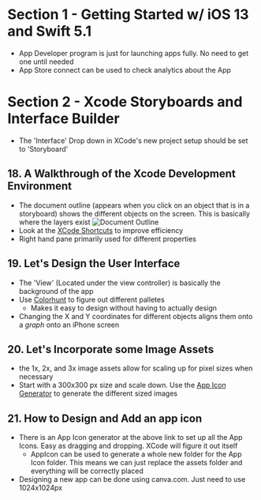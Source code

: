 # Section 1 - Getting Started w/ iOS 13 and Swift 5.1

-   App Developer program is just for launching apps fully. No need to get one until needed
-   App Store connect can be used to check analytics about the App

# Section 2 - Xcode Storyboards and Interface Builder

-   The 'Interface' Drop down in XCode's new project setup should be set to 'Storyboard'

## 18. A Walkthrough of the Xcode Development Environment

-   The document outline (appears when you click on an object that is in a storyboard) shows the different objects on the screen. This is basically where the layers exist
    ![Document Outline](../Images/section-2/document-outline.png)
-   Look at the [XCode Shortcuts](https://swifteducation.github.io/assets/pdfs/XcodeKeyboardShortcuts.pdf) to improve efficiency
-   Right hand pane primarily used for different properties

## 19. Let's Design the User Interface

-   The 'View' (Located under the view controller) is basically the background of the app
-   Use [Colorhunt](https://colorhunt.co/) to figure out different palletes
    -   Makes it easy to design without having to actually design
-   Changing the X and Y coordinates for different objects aligns them onto a _graph_ onto an iPhone screen

## 20. Let's Incorporate some Image Assets

-   the 1x, 2x, and 3x image assets allow for scaling up for pixel sizes when necessary
-   Start with a 300x300 px size and scale down. Use the [App Icon Generator](https://appicon.co/#image-sets) to generate the different sized images

## 21. How to Design and Add an app icon

-   There is an App Icon generator at the above link to set up all the App Icons. Easy as dragging and dropping. XCode will figure it out itself
    -   AppIcon can be used to generate a whole new folder for the App Icon folder. This means we can just replace the assets folder and everything will be correctly placed
-   Designing a new app can be done using canva.com. Just need to use 1024x1024px
